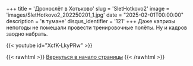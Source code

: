 +++
title = 'Дронослёт в Хотьково'
slug = 'SletHotkovo2'
image = 'images/SletHotkovo2_202250201_1.jpg'
date = "2025-02-01T00:00:00"
description = 'в тумане'
disqus_identifier = '121'
+++
Даже капризы непогоды не помешали провести тренировочные полёты. Ну и кадров заодно набрать.

{{< youtube id="XcfK-LkyPRw" >}}

{{< rawhtml >}}
<a href="#">Вернуться в начало страницы</a>
{{< /rawhtml >}}
